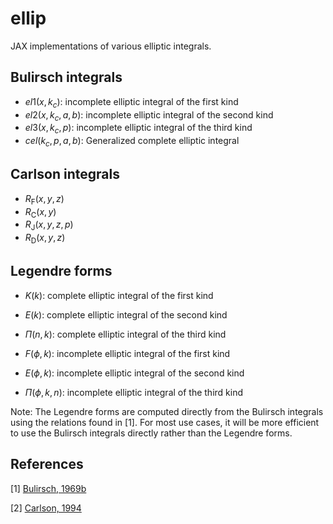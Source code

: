 # ellip

JAX implementations of various elliptic integrals. 

## Bulirsch integrals

* $el1(x, k_c)$: incomplete elliptic integral of the first kind
* $el2(x, k_c, a, b)$: incomplete elliptic integral of the second kind 
* $el3(x, k_c, p)$: incomplete elliptic integral of the third kind
* $cel(k_c, p, a, b)$: Generalized complete elliptic integral

## Carlson integrals

* $R_\mathrm{F}(x, y, z)$
* $R_\mathrm{C}(x, y)$
* $R_\mathrm{J}(x, y, z, p)$
* $R_\mathrm{D}(x, y, z)$

## Legendre forms 

* $K(k)$: complete elliptic integral of the first kind
* $E(k)$: complete elliptic integral of the second kind
* $\Pi(n, k)$: complete elliptic integral of the third kind

* $F(\phi, k)$: incomplete elliptic integral of the first kind
* $E(\phi, k)$: incomplete elliptic integral of the second kind
* $\Pi(\phi, k, n)$: incomplete elliptic integral of the third kind

Note: The Legendre forms are computed directly from the Bulirsch integrals using the relations found in [1]. For most use cases, it will be more efficient to use the Bulirsch integrals directly rather than the Legendre forms. 

## References
[1] [Bulirsch, 1969b](https://doi.org/10.1007/BF02165405)

[2] [Carlson, 1994](https://arxiv.org/pdf/math/9409227)
